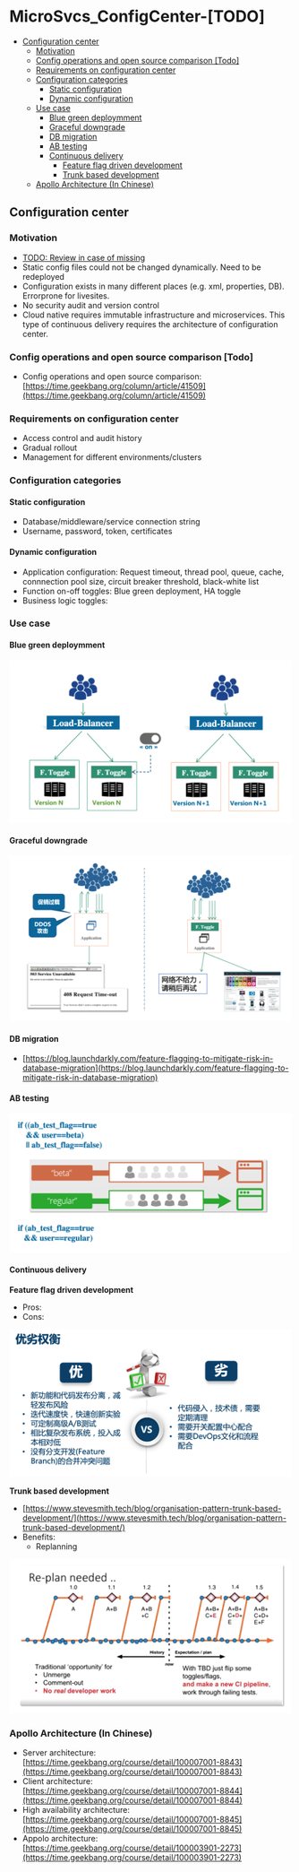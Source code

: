 # MicroSvcs_ConfigCenter-\[TODO]

* [Configuration center](microsvcs_configcenter-todo.md#configuration-center)
  * [Motivation](microsvcs_configcenter-todo.md#motivation)
  * [Config operations and open source comparison \[Todo\]](microsvcs_configcenter-todo.md#config-operations-and-open-source-comparison-todo)
  * [Requirements on configuration center](microsvcs_configcenter-todo.md#requirements-on-configuration-center)
  * [Configuration categories](microsvcs_configcenter-todo.md#configuration-categories)
    * [Static configuration](microsvcs_configcenter-todo.md#static-configuration)
    * [Dynamic configuration](microsvcs_configcenter-todo.md#dynamic-configuration)
  * [Use case](microsvcs_configcenter-todo.md#use-case)
    * [Blue green deploymment](microsvcs_configcenter-todo.md#blue-green-deploymment)
    * [Graceful downgrade](microsvcs_configcenter-todo.md#graceful-downgrade)
    * [DB migration](microsvcs_configcenter-todo.md#db-migration)
    * [AB testing](microsvcs_configcenter-todo.md#ab-testing)
    * [Continuous delivery](microsvcs_configcenter-todo.md#continuous-delivery)
      * [Feature flag driven development](microsvcs_configcenter-todo.md#feature-flag-driven-development)
      * [Trunk based development](microsvcs_configcenter-todo.md#trunk-based-development)
  * [Apollo Architecture (In Chinese)](microsvcs_configcenter-todo.md#apollo-architecture-in-chinese)

## Configuration center

### Motivation

* [TODO: Review in case of missing](https://time.geekbang.org/course/detail/100003901-2273)
* Static config files could not be changed dynamically. Need to be redeployed
* Configuration exists in many different places (e.g. xml, properties, DB). Errorprone for livesites. 
* No security audit and version control 
* Cloud native requires immutable infrastructure and microservices. This type of continuous delivery requires the architecture of configuration center. 

### Config operations and open source comparison \[Todo]

* Config operations and open source comparison: [https://time.geekbang.org/column/article/41509](https://time.geekbang.org/column/article/41509)

### Requirements on configuration center

* Access control and audit history
* Gradual rollout
* Management for different environments/clusters

### Configuration categories

#### Static configuration

* Database/middleware/service connection string
* Username, password, token, certificates

#### Dynamic configuration

* Application configuration: Request timeout, thread pool, queue, cache, connnection pool size, circuit breaker threshold, black-white list
* Function on-off toggles: Blue green deployment, HA toggle 
* Business logic toggles: 

### Use case

#### Blue green deploymment

![MySQL HA github](../.gitbook/assets/microservices-configurationcenter-bluegreen.png)

#### Graceful downgrade

![MySQL HA github](../.gitbook/assets/microservices-configurationcenter-gracefulDowngrade.png)

#### DB migration

* [https://blog.launchdarkly.com/feature-flagging-to-mitigate-risk-in-database-migration](https://blog.launchdarkly.com/feature-flagging-to-mitigate-risk-in-database-migration)

#### AB testing

![MySQL HA github](../.gitbook/assets/microservices-configurationcenter-abTesting.png)

#### Continuous delivery

**Feature flag driven development**

* Pros:
* Cons:

![MySQL HA github](../.gitbook/assets/microservices-configurationcenter-CD-prosCons.png)

**Trunk based development**

* [https://www.stevesmith.tech/blog/organisation-pattern-trunk-based-development/](https://www.stevesmith.tech/blog/organisation-pattern-trunk-based-development/)
* Benefits:
  * Replanning

![MySQL HA github](../.gitbook/assets/microservices-configurationcenter-replanning.png)

### Apollo Architecture (In Chinese)

* Server architecture: [https://time.geekbang.org/course/detail/100007001-8843](https://time.geekbang.org/course/detail/100007001-8843)
* Client architecture: [https://time.geekbang.org/course/detail/100007001-8844](https://time.geekbang.org/course/detail/100007001-8844)
* High availability architecture: [https://time.geekbang.org/course/detail/100007001-8845](https://time.geekbang.org/course/detail/100007001-8845)
* Appolo architecture: [https://time.geekbang.org/course/detail/100003901-2273](https://time.geekbang.org/course/detail/100003901-2273)
